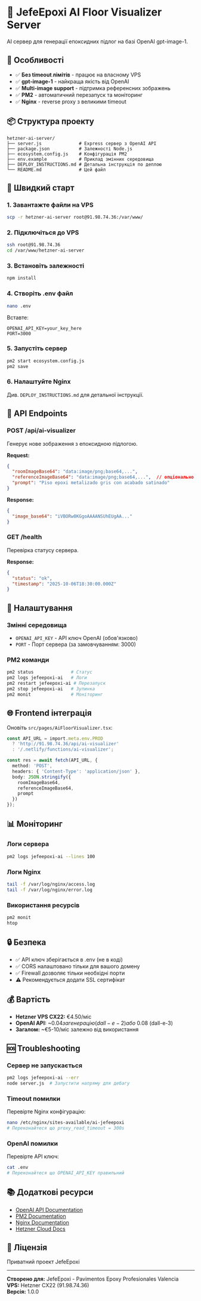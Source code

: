 # 🎨 JefeEpoxi AI Floor Visualizer Server

AI сервер для генерації епоксидних підлог на базі OpenAI gpt-image-1.

## 🌟 Особливості

- ✅ **Без timeout лімітів** - працює на власному VPS
- ✅ **gpt-image-1** - найкраща якість від OpenAI
- ✅ **Multi-image support** - підтримка референсних зображень
- ✅ **PM2** - автоматичний перезапуск та моніторинг
- ✅ **Nginx** - reverse proxy з великими timeout

## 📦 Структура проекту

```
hetzner-ai-server/
├── server.js              # Express сервер з OpenAI API
├── package.json           # Залежності Node.js
├── ecosystem.config.js    # Конфігурація PM2
├── env.example            # Приклад змінних середовища
├── DEPLOY_INSTRUCTIONS.md # Детальна інструкція по деплою
└── README.md              # Цей файл
```

## 🚀 Швидкий старт

### 1. Завантажте файли на VPS

```bash
scp -r hetzner-ai-server root@91.98.74.36:/var/www/
```

### 2. Підключіться до VPS

```bash
ssh root@91.98.74.36
cd /var/www/hetzner-ai-server
```

### 3. Встановіть залежності

```bash
npm install
```

### 4. Створіть .env файл

```bash
nano .env
```

Вставте:
```
OPENAI_API_KEY=your_key_here
PORT=3000
```

### 5. Запустіть сервер

```bash
pm2 start ecosystem.config.js
pm2 save
```

### 6. Налаштуйте Nginx

Див. `DEPLOY_INSTRUCTIONS.md` для детальної інструкції.

## 📡 API Endpoints

### POST /api/ai-visualizer

Генерує нове зображення з епоксидною підлогою.

**Request:**
```json
{
  "roomImageBase64": "data:image/png;base64,...",
  "referenceImageBase64": "data:image/png;base64,...",  // опціонально
  "prompt": "Piso epoxi metalizado gris con acabado satinado"
}
```

**Response:**
```json
{
  "image_base64": "iVBORw0KGgoAAAANSUhEUgAA..."
}
```

### GET /health

Перевірка статусу сервера.

**Response:**
```json
{
  "status": "ok",
  "timestamp": "2025-10-06T18:30:00.000Z"
}
```

## 🔧 Налаштування

### Змінні середовища

- `OPENAI_API_KEY` - API ключ OpenAI (обов'язково)
- `PORT` - Порт сервера (за замовчуванням: 3000)

### PM2 команди

```bash
pm2 status              # Статус
pm2 logs jefeepoxi-ai   # Логи
pm2 restart jefeepoxi-ai # Перезапуск
pm2 stop jefeepoxi-ai   # Зупинка
pm2 monit               # Моніторинг
```

## 🌐 Frontend інтеграція

Оновіть `src/pages/AiFloorVisualizer.tsx`:

```typescript
const API_URL = import.meta.env.PROD 
  ? 'http://91.98.74.36/api/ai-visualizer'
  : '/.netlify/functions/ai-visualizer';

const res = await fetch(API_URL, {
  method: 'POST',
  headers: { 'Content-Type': 'application/json' },
  body: JSON.stringify({
    roomImageBase64,
    referenceImageBase64,
    prompt
  })
});
```

## 📊 Моніторинг

### Логи сервера
```bash
pm2 logs jefeepoxi-ai --lines 100
```

### Логи Nginx
```bash
tail -f /var/log/nginx/access.log
tail -f /var/log/nginx/error.log
```

### Використання ресурсів
```bash
pm2 monit
htop
```

## 🔒 Безпека

- ✅ API ключ зберігається в .env (не в коді)
- ✅ CORS налаштовано тільки для вашого домену
- ✅ Firewall дозволяє тільки необхідні порти
- ⚠️ Рекомендується додати SSL сертифікат

## 💰 Вартість

- **Hetzner VPS CX22:** €4.50/міс
- **OpenAI API:** ~$0.04 за генерацію (dall-e-2) або ~$0.08 (dall-e-3)
- **Загалом:** ~€5-10/міс залежно від використання

## 🆘 Troubleshooting

### Сервер не запускається
```bash
pm2 logs jefeepoxi-ai --err
node server.js  # Запустити напряму для дебагу
```

### Timeout помилки
Перевірте Nginx конфігурацію:
```bash
nano /etc/nginx/sites-available/ai-jefeepoxi
# Переконайтеся що proxy_read_timeout = 300s
```

### OpenAI помилки
Перевірте API ключ:
```bash
cat .env
# Переконайтеся що OPENAI_API_KEY правильний
```

## 📚 Додаткові ресурси

- [OpenAI API Documentation](https://platform.openai.com/docs/api-reference/images)
- [PM2 Documentation](https://pm2.keymetrics.io/docs/usage/quick-start/)
- [Nginx Documentation](https://nginx.org/en/docs/)
- [Hetzner Cloud Docs](https://docs.hetzner.com/cloud/)

## 📝 Ліцензія

Приватний проект JefeEpoxi

---

**Створено для:** JefeEpoxi - Pavimentos Epoxy Profesionales Valencia  
**VPS:** Hetzner CX22 (91.98.74.36)  
**Версія:** 1.0.0


